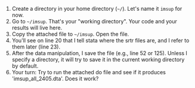 1. Create a directory in your home directory (`~/`). Let's name it `imsup` for now.
2. Go to `~/imsup`. That's your "working directory". Your code and your results will live here.
3. Copy the attached file to `~/imsup`. Open the file.
4. You'll see on line 20 that I tell stata where the srtr files are, and I refer to them later (line 23).
5. After the data manipulation, I save the file (e.g., line 52 or 125). Unless I specify a directory, it will try to save it in the current working directory by default.
6. Your turn: Try to run the attached do file and see if it produces 'imsup_all_2405.dta'. Does it work?
